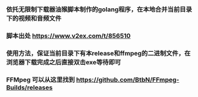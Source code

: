 ### 依托无限制下载器油猴脚本制作的golang程序，在本地合并当前目录下的视频和音频文件

### 脚本出处 https://www.v2ex.com/t/856510

### 使用方法，保证当前目录下有本release和ffmpeg的二进制文件，在浏览器下载完成之后直接双击exe等待即可

### FFMpeg 可以从这里找到 https://github.com/BtbN/FFmpeg-Builds/releases
